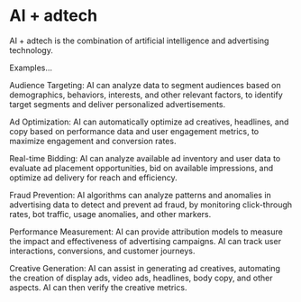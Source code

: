 # AI + adtech

AI + adtech is the combination of artificial intelligence and advertising technology.

Examples…

Audience Targeting: AI can analyze data to segment audiences based on demographics, behaviors, interests, and other relevant factors, to identify target segments and deliver personalized advertisements.

Ad Optimization: AI can automatically optimize ad creatives, headlines, and copy based on performance data and user engagement metrics, to maximize engagement and conversion rates. 

Real-time Bidding: AI can analyze available ad inventory and user data to evaluate ad placement opportunities, bid on available impressions, and optimize ad delivery for reach and efficiency.

Fraud Prevention: AI algorithms can analyze patterns and anomalies in advertising data to detect and prevent ad fraud, by monitoring click-through rates, bot traffic, usage anomalies, and other markers.

Performance Measurement: AI can provide attribution models to measure the impact and effectiveness of advertising campaigns. AI can track user interactions, conversions, and customer journeys.

Creative Generation: AI can assist in generating ad creatives, automating the creation of display ads, video ads, headlines, body copy, and other aspects. AI can then verify the creative metrics.
